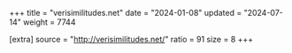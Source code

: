 +++
title = "verisimilitudes.net"
date = "2024-01-08"
updated = "2024-07-14"
weight = 7744

[extra]
source = "http://verisimilitudes.net/"
ratio = 91
size = 8
+++
